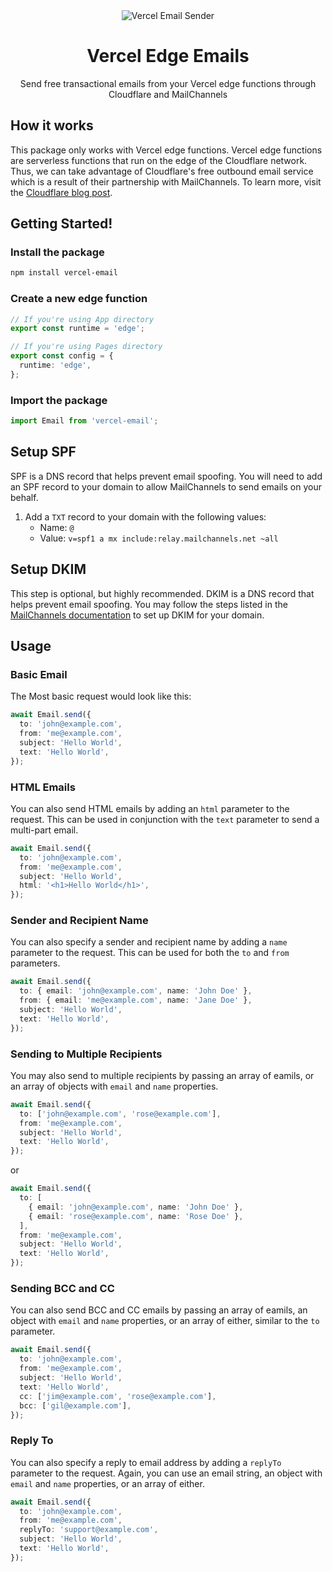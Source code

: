 <div align="center">
	<img src="https://github.com/Sh4yy/cloudflare-email/assets/23535123/36a28753-7ded-45ef-bfed-fcc308658b33" alt="Vercel Email Sender"/>
	<br>
  <h1>Vercel Edge Emails</h1>
	<p>Send free transactional emails from your Vercel edge functions through Cloudflare and MailChannels</p>
</div>

## How it works

This package only works with Vercel edge functions. Vercel edge functions are serverless functions that run on the edge of the Cloudflare network. Thus, we can take advantage of Cloudflare's free outbound email service which is a result of their partnership with MailChannels. To learn more, visit the [Cloudflare blog post](https://blog.cloudflare.com/sending-email-from-workers-with-mailchannels/).

## Getting Started!

### Install the package

```bash
npm install vercel-email
```

### Create a new edge function

```typescript
// If you're using App directory
export const runtime = 'edge';

// If you're using Pages directory
export const config = {
  runtime: 'edge',
};
```

### Import the package

```typescript
import Email from 'vercel-email';
```

## Setup SPF

SPF is a DNS record that helps prevent email spoofing. You will need to add an SPF record to your domain to allow MailChannels to send emails on your behalf.

1. Add a `TXT` record to your domain with the following values:
   - Name: `@`
   - Value: `v=spf1 a mx include:relay.mailchannels.net ~all`

## Setup DKIM

This step is optional, but highly recommended. DKIM is a DNS record that helps prevent email spoofing. You may follow the steps listed in the [MailChannels documentation](https://support.mailchannels.com/hc/en-us/articles/7122849237389-Adding-a-DKIM-Signature) to set up DKIM for your domain.

## Usage

### Basic Email

The Most basic request would look like this:

```typescript
await Email.send({
  to: 'john@example.com',
  from: 'me@example.com',
  subject: 'Hello World',
  text: 'Hello World',
});
```

### HTML Emails

You can also send HTML emails by adding an `html` parameter to the request. This can be used in conjunction with the `text` parameter to send a multi-part email.

```typescript
await Email.send({
  to: 'john@example.com',
  from: 'me@example.com',
  subject: 'Hello World',
  html: '<h1>Hello World</h1>',
});
```

### Sender and Recipient Name

You can also specify a sender and recipient name by adding a `name` parameter to the request. This can be used for both the `to` and `from` parameters.

```typescript
await Email.send({
  to: { email: 'john@example.com', name: 'John Doe' },
  from: { email: 'me@example.com', name: 'Jane Doe' },
  subject: 'Hello World',
  text: 'Hello World',
});
```

### Sending to Multiple Recipients

You may also send to multiple recipients by passing an array of eamils, or an array of objects with `email` and `name` properties.

```typescript
await Email.send({
  to: ['john@example.com', 'rose@example.com'],
  from: 'me@example.com',
  subject: 'Hello World',
  text: 'Hello World',
});
```

or

```typescript
await Email.send({
  to: [
    { email: 'john@example.com', name: 'John Doe' },
    { email: 'rose@example.com', name: 'Rose Doe' },
  ],
  from: 'me@example.com',
  subject: 'Hello World',
  text: 'Hello World',
});
```

### Sending BCC and CC

You can also send BCC and CC emails by passing an array of eamils, an object with `email` and `name` properties, or an array of either, similar to the `to` parameter.

```typescript
await Email.send({
  to: 'john@example.com',
  from: 'me@example.com',
  subject: 'Hello World',
  text: 'Hello World',
  cc: ['jim@example.com', 'rose@example.com'],
  bcc: ['gil@example.com'],
});
```

### Reply To

You can also specify a reply to email address by adding a `replyTo` parameter to the request. Again, you can use an email string, an object with `email` and `name` properties, or an array of either.

```typescript
await Email.send({
  to: 'john@example.com',
  from: 'me@example.com',
  replyTo: 'support@example.com',
  subject: 'Hello World',
  text: 'Hello World',
});
```
